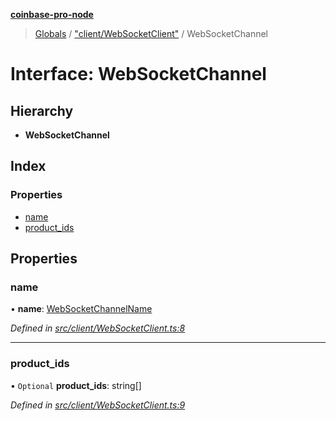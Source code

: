 **[coinbase-pro-node](../README.md)**

> [Globals](../globals.md) / ["client/WebSocketClient"](../modules/_client_websocketclient_.md) / WebSocketChannel

# Interface: WebSocketChannel

## Hierarchy

- **WebSocketChannel**

## Index

### Properties

- [name](_client_websocketclient_.websocketchannel.md#name)
- [product_ids](_client_websocketclient_.websocketchannel.md#product_ids)

## Properties

### name

• **name**: [WebSocketChannelName](../enums/_client_websocketclient_.websocketchannelname.md)

_Defined in [src/client/WebSocketClient.ts:8](https://github.com/bennycode/coinbase-pro-node/blob/493485c/src/client/WebSocketClient.ts#L8)_

---

### product_ids

• `Optional` **product_ids**: string[]

_Defined in [src/client/WebSocketClient.ts:9](https://github.com/bennycode/coinbase-pro-node/blob/493485c/src/client/WebSocketClient.ts#L9)_
